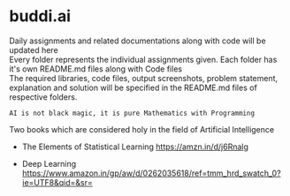 # buddi.ai
Daily assignments and related documentations along with code will be updated here <br>
Every folder represents the individual assignments given. Each folder has it's own README.md files along with Code files <br>
The required libraries, code files, output screenshots, problem statement, explanation and solution will be specified in the README.md files of respective folders. <br>
```
AI is not black magic, it is pure Mathematics with Programming
```

Two books which are considered holy in the field of Artificial Intelligence <br>
- The Elements of Statistical Learning 
 https://amzn.in/d/j6Rnalg

- Deep Learning
https://www.amazon.in/gp/aw/d/0262035618/ref=tmm_hrd_swatch_0?ie=UTF8&qid=&sr=